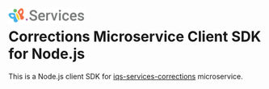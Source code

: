 # <img src="https://github.com/pip-services/pip-services/raw/master/design/Logo.png" alt="Pip.Services Logo" style="max-width:30%"> <br/> Corrections Microservice Client SDK for Node.js

This is a Node.js client SDK for [iqs-services-corrections](http://gitlab.com/iqs-services/iqs-services-corrections-node) microservice.
